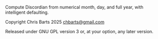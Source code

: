 Compute Discordian from numerical month, day, and full year, with intelligent defaulting.

Copyright Chris Barts 2025 <chbarts@gmail.com>

Released under GNU GPL version 3 or, at your option, any later version.
